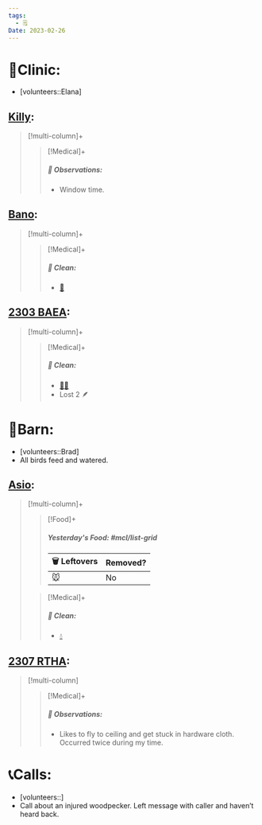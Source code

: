 ```yaml
---
tags:
  - 🗒️
Date: 2023-02-26
---
```


# 🏥Clinic:
- [volunteers::Elana]

## [Killy](../RARE%20Birds/Ed%20Birds/Killy.md):
> [!multi-column]+
>
>> [!Medical]+
>> ##### 🔭 Observations:
>> - Window time.

## [Bano](../RARE%20Birds/Ed%20Birds/Bano.md):
> [!multi-column]+
>
>> [!Medical]+
>>##### 🫧 Clean:
>> - [🧽](../Admin/Codes/Scrubbed%20cage.md)

## [2303 BAEA](../RARE%20Birds/2303%20BAEA.md):
> [!multi-column]+
>
>> [!Medical]+
>>##### 🫧 Clean:
>> - [🧼➗](../Admin/Codes/Cleaned%20with%20divider.md)
>> - Lost 2 🪶

# 🏡Barn:
- [volunteers::Brad]
- All birds feed and watered. 

## [Asio](../RARE%20Birds/Ed%20Birds/Asio.md):
> [!multi-column]+
>
>> [!Food]+
>> ##### Yesterday's Food: #mcl/list-grid
>> |🗑️ Leftovers| Removed?
>> |---|---|
>>|🐭|No
>
>> [!Medical]+
>>##### 🫧 Clean:
>> - [💧](../Admin/Codes/Fresh%20water.md)

## [2307 RTHA](../RARE%20Birds/2307%20RTHA.md):
> [!multi-column]
>
>> [!Medical]+
>> ##### 🔭 Observations:
>> - Likes to fly to ceiling and get stuck in hardware cloth. Occurred twice during my time.

# 📞Calls:
- [volunteers::]
- Call about an injured woodpecker. Left message with caller and haven’t heard back.